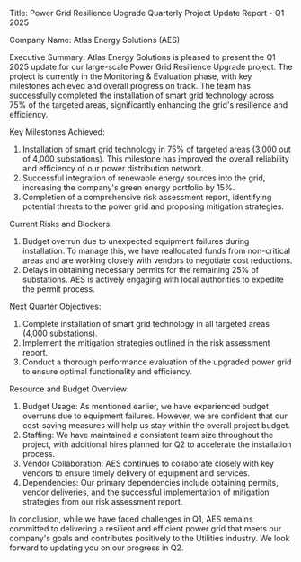  Title: Power Grid Resilience Upgrade Quarterly Project Update Report - Q1 2025

Company Name: Atlas Energy Solutions (AES)

Executive Summary:
Atlas Energy Solutions is pleased to present the Q1 2025 update for our large-scale Power Grid Resilience Upgrade project. The project is currently in the Monitoring & Evaluation phase, with key milestones achieved and overall progress on track. The team has successfully completed the installation of smart grid technology across 75% of the targeted areas, significantly enhancing the grid's resilience and efficiency.

Key Milestones Achieved:
1. Installation of smart grid technology in 75% of targeted areas (3,000 out of 4,000 substations). This milestone has improved the overall reliability and efficiency of our power distribution network.
2. Successful integration of renewable energy sources into the grid, increasing the company's green energy portfolio by 15%.
3. Completion of a comprehensive risk assessment report, identifying potential threats to the power grid and proposing mitigation strategies.

Current Risks and Blockers:
1. Budget overrun due to unexpected equipment failures during installation. To manage this, we have reallocated funds from non-critical areas and are working closely with vendors to negotiate cost reductions.
2. Delays in obtaining necessary permits for the remaining 25% of substations. AES is actively engaging with local authorities to expedite the permit process.

Next Quarter Objectives:
1. Complete installation of smart grid technology in all targeted areas (4,000 substations).
2. Implement the mitigation strategies outlined in the risk assessment report.
3. Conduct a thorough performance evaluation of the upgraded power grid to ensure optimal functionality and efficiency.

Resource and Budget Overview:
1. Budget Usage: As mentioned earlier, we have experienced budget overruns due to equipment failures. However, we are confident that our cost-saving measures will help us stay within the overall project budget.
2. Staffing: We have maintained a consistent team size throughout the project, with additional hires planned for Q2 to accelerate the installation process.
3. Vendor Collaboration: AES continues to collaborate closely with key vendors to ensure timely delivery of equipment and services.
4. Dependencies: Our primary dependencies include obtaining permits, vendor deliveries, and the successful implementation of mitigation strategies from our risk assessment report.

In conclusion, while we have faced challenges in Q1, AES remains committed to delivering a resilient and efficient power grid that meets our company's goals and contributes positively to the Utilities industry. We look forward to updating you on our progress in Q2.